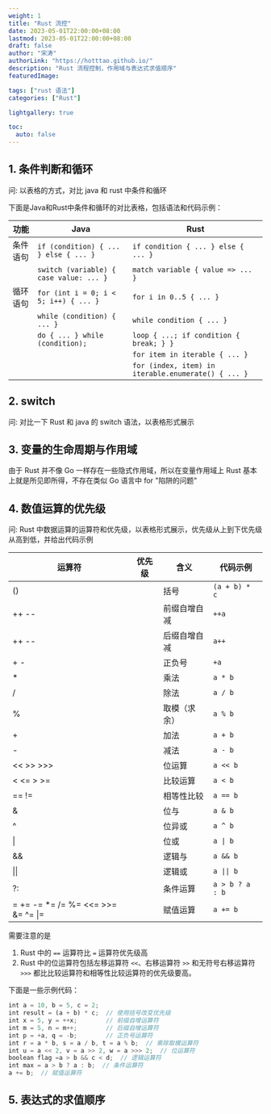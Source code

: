 ```yaml
---
weight: 1
title: "Rust 流控"
date: 2023-05-01T22:00:00+08:00
lastmod: 2023-05-01T22:00:00+08:00
draft: false
author: "宋涛"
authorLink: "https://hotttao.github.io/"
description: "Rust 流程控制，作用域与表达式求值顺序"
featuredImage: 

tags: ["rust 语法"]
categories: ["Rust"]

lightgallery: true

toc:
  auto: false
---
```


## 1. 条件判断和循环
问: 以表格的方式，对比 java 和 rust 中条件和循环

下面是Java和Rust中条件和循环的对比表格，包括语法和代码示例：

| 功能       | Java                                   | Rust                                                          |
|------------|----------------------------------------|---------------------------------------------------------------|
| 条件语句   | ```if (condition) { ... } else { ... }``` | ```if condition { ... } else { ... }```                        |
|            | ```switch (variable) { case value: ... }``` | ```match variable { value => ... }```                      |
| 循环语句   | ```for (int i = 0; i < 5; i++) { ... }``` | ```for i in 0..5 { ... }```                                 |
|            | ```while (condition) { ... }```         | ```while condition { ... }```                               |
|            | ```do { ... } while (condition);```     | ```loop { ...; if condition { break; } }```                 |
|            |                                        | ```for item in iterable { ... }```                           |
|            |                                        | ```for (index, item) in iterable.enumerate() { ... }```      |


## 2. switch
问: 对比一下 Rust 和 java 的 switch 语法，以表格形式展示



## 3. 变量的生命周期与作用域
由于 Rust 并不像 Go 一样存在一些隐式作用域，所以在变量作用域上 Rust 基本上就是所见即所得，不存在类似 Go 语言中 for "陷阱的问题"

## 4. 数值运算的优先级

问: Rust 中数据运算的运算符和优先级，以表格形式展示，优先级从上到下优先级从高到低，并给出代码示例

| 运算符 | 优先级 | 含义 | 代码示例 |
| --- | --- | --- | --- |
| () |  | 括号 | `(a + b) * c` |
| ++ -- |  | 前缀自增自减 | `++a` |
| ++ -- |  | 后缀自增自减 | `a++` |
| + - |  | 正负号 | `+a` |
| * |  | 乘法 | `a * b` |
| / |  | 除法 | `a / b` |
| % |  | 取模（求余） | `a % b` |
| + |  | 加法 | `a + b` |
| - |  | 减法 | `a - b` |
| << >> >>> |  | 位运算 | `a << b` |
| < <= > >= |  | 比较运算 | `a < b` |
| == != |  | 相等性比较 | `a == b` |
| & |  | 位与 | `a & b` |
| ^ |  | 位异或 | `a ^ b` |
| \| |  | 位或 | `a \| b` |
| && |  | 逻辑与 | `a && b` |
| \|\| |  | 逻辑或 | `a \|\| b` |
| ?: |  | 条件运算 | `a > b ? a : b` |
| = += -= *= /= %= <<= >>= &= ^= \|= |  | 赋值运算 | `a += b` |


需要注意的是
1. Rust 中的 `==` 运算符比 `=` 运算符优先级高
2. Rust 中的位运算符包括左移运算符 `<<`、右移运算符 `>>` 和无符号右移运算符 `>>>` 都比比较运算符和相等性比较运算符的优先级要高。

下面是一些示例代码：

```Rust
int a = 10, b = 5, c = 2;
int result = (a + b) * c;  // 使用括号改变优先级
int x = 5, y = ++x;        // 前缀自增运算符
int m = 5, n = m++;        // 后缀自增运算符
int p = +a, q = -b;        // 正负号运算符
int r = a * b, s = a / b, t = a % b;  // 乘除取模运算符
int u = a << 2, v = a >> 2, w = a >>> 2;  // 位运算符
boolean flag =a > b && c < d;  // 逻辑运算符
int max = a > b ? a : b;  // 条件运算符
a += b;  // 赋值运算符
```

## 5. 表达式的求值顺序